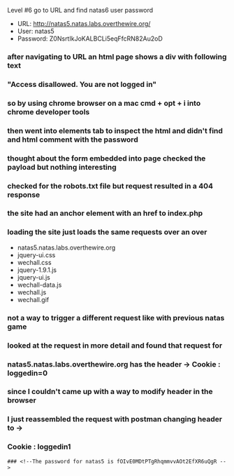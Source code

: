 Level #6 go to URL and find natas6 user password

- URL: http://natas5.natas.labs.overthewire.org/
- User: natas5
- Password: Z0NsrtIkJoKALBCLi5eqFfcRN82Au2oD

### after navigating to URL an html page shows a div with following text
### "Access disallowed. You are not logged in"
### so by using chrome browser on a mac cmd + opt + i into chrome developer tools
### then went into elements tab to inspect the html and didn't find and html comment with the password
### thought about the form embedded into page checked the payload but nothing interesting
### checked for the robots.txt file but request resulted in a 404 response
### the site had an anchor element with an href to index.php
### loading the site just loads the same requests over an over
- natas5.natas.labs.overthewire.org
- jquery-ui.css
- wechall.css
- jquery-1.9.1.js
- jquery-ui.js
- wechall-data.js
- wechall.js
- wechall.gif
### not a way to trigger a different request like with previous natas game
### looked at the request in more detail and found that request for
### natas5.natas.labs.overthewire.org has the header -> Cookie : loggedin=0
### since I couldn't came up with a way to modify header in the browser
### I just reassembled the request with postman changing header to ->
### Cookie : loggedin1
```
### <!--The password for natas5 is fOIvE0MDtPTgRhqmmvvAOt2EfXR6uQgR -->
